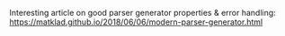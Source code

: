Interesting article on good parser generator properties & error handling: https://matklad.github.io/2018/06/06/modern-parser-generator.html